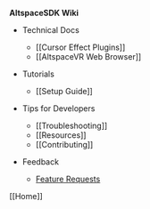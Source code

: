 **AltspaceSDK Wiki**

* Technical Docs
    * [[Cursor Effect Plugins]]
    * [[AltspaceVR Web Browser]]

* Tutorials
    * [[Setup Guide]]

* Tips for Developers
    * [[Troubleshooting]]
    * [[Resources]]
    * [[Contributing]]

* Feedback
    * [Feature Requests] 

[[Home]]

[Feature Requests]: http://answers.altvr.com/spaces/14/index.html